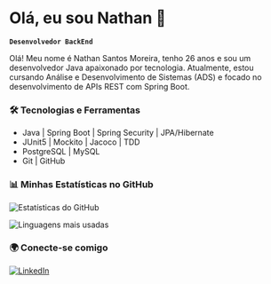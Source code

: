 # Olá, eu sou Nathan 👋

**`Desenvolvedor BackEnd`**

Olá! Meu nome é Nathan Santos Moreira, tenho 26 anos e sou um desenvolvedor Java apaixonado por tecnologia. Atualmente, estou cursando Análise e Desenvolvimento de Sistemas (ADS) e focado no desenvolvimento de APIs REST com Spring Boot.

### 🛠️ Tecnologias e Ferramentas
- Java | Spring Boot | Spring Security | JPA/Hibernate
- JUnit5 | Mockito | Jacoco | TDD
- PostgreSQL | MySQL
- Git | GitHub

### 📊 Minhas Estatísticas no GitHub
![Estatísticas do GitHub](https://github-readme-stats.vercel.app/api?username=Nathangc77&show_icons=true&theme=dracula&hide_border=true)

![Linguagens mais usadas](https://github-readme-stats.vercel.app/api/top-langs/?username=Nathangc77&layout=compact&theme=dracula&hide_border=true)

### 🌍 Conecte-se comigo
[![LinkedIn](https://img.shields.io/badge/-LinkedIn-blue?style=flat&logo=Linkedin&logoColor=white)](https://www.linkedin.com/in/nathan-moreira-dev/)
